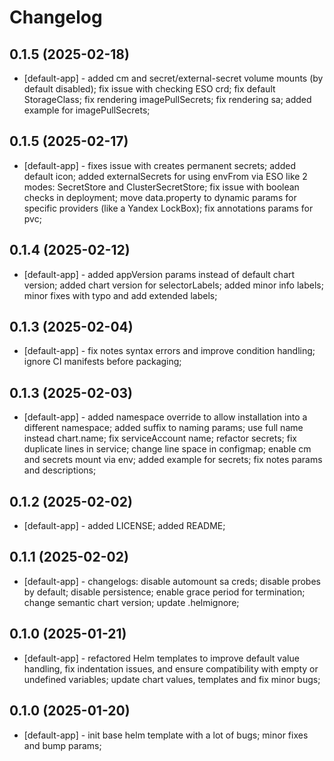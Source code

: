 # Changelog

## 0.1.5 (2025-02-18)
* [default-app] - added cm and secret/external-secret volume mounts (by default disabled); fix issue with checking ESO crd; fix default StorageClass; fix rendering imagePullSecrets; fix rendering sa; added example for imagePullSecrets;

## 0.1.5 (2025-02-17)
* [default-app] - fixes issue with creates permanent secrets; added default icon; added externalSecrets for using envFrom via ESO like 2 modes: SecretStore and ClusterSecretStore; fix issue with boolean checks in deployment; move data.property to dynamic params for specific providers (like a Yandex LockBox); fix annotations params for pvc;

## 0.1.4 (2025-02-12)
* [default-app] - added appVersion params instead of default chart version; added chart version for selectorLabels; added minor info labels; minor fixes with typo and add extended labels;

## 0.1.3 (2025-02-04)
* [default-app] - fix notes syntax errors and improve condition handling; ignore CI manifests before packaging;

## 0.1.3 (2025-02-03)
* [default-app] - added namespace override to allow installation into a different namespace; added suffix to naming params; use full name instead chart.name; fix serviceAccount name; refactor secrets; fix duplicate lines in service; change line space in configmap; enable cm and secrets mount via env; added example for secrets; fix notes params and descriptions;

## 0.1.2 (2025-02-02)
* [default-app] - added LICENSE; added README; 

## 0.1.1 (2025-02-02)
* [default-app] - changelogs: disable automount sa creds; disable probes by default; disable persistence; enable grace period for termination; change semantic chart version; update .helmignore;

## 0.1.0 (2025-01-21)
* [default-app] - refactored Helm templates to improve default value handling, fix indentation issues, and ensure compatibility with empty or undefined variables; update chart values, templates and fix minor bugs;

## 0.1.0 (2025-01-20)
* [default-app] - init base helm template with a lot of bugs; minor fixes and bump params;